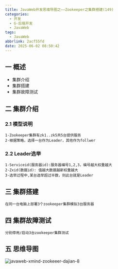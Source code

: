 ```yaml
---
title: JavaWeb开发思维导图之——Zookeeper之集群搭建(149)
categories:
  - 开发
  - G-后端开发
  - JavaWeb
tags:
  - JavaWeb
abbrlink: 2acf55fd
date: 2025-06-02 08:50:42
---
```

## 一 概述

* 集群介绍
* 集群搭建
* 集群故障测试

<!--more-->

## 二 集群介绍

### 2.1 模型说明

```
1-Zookeeper集群有zk1..zk5共5台提供服务
2-根据策略，选择一台作为Leader，其他作为follwer
```

### 2.2 Leader选举

```
1-Serviceid(服务器id):服务器编号1,2,3，编号越大权重越大
2-Zxid(数据id): 值越大数据越新权重越大
3-选举过程中,某台选举超过半数，则此台就是Leader
```

## 三 集群搭建

```
在同一台电脑上部署3个zookeeper集群模拟3台服务器
```

## 四 集群故障测试

```
分别停用/启动3台zookeeper集群测试
```


## 五 思维导图

![javaweb-xmind-zookeeer-dajian-8][1]



[1]:https://cdn.jsdelivr.net/gh/PGzxc/CDN/blog-java/javaweb-xmind-zookeeer-dajian-8.png